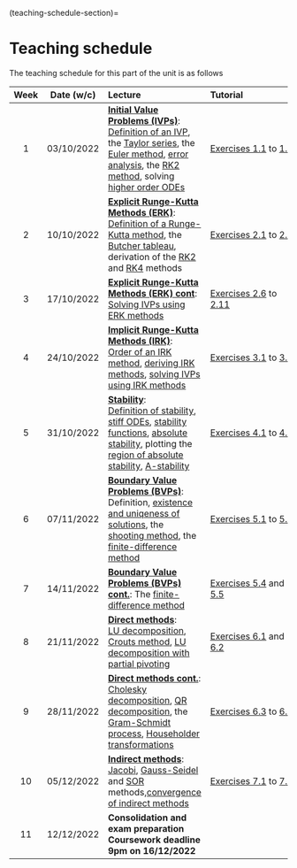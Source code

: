 (teaching-schedule-section)=
# Teaching schedule

The teaching schedule for this part of the unit is as follows

| Week | Date (w/c) | Lecture | <div style="width:160px">Tutorial</div> |
|:----:|:----------:|:--------|:---------|
|  1   | 03/10/2022	| [**Initial Value Problems (IVPs)**](ivp-chapter):<br /> [Definition of an IVP](ivp-definition), the [Taylor series](taylor-series-section), the [Euler method](euler-method-definition), [error analysis](error-analysis-section), the [RK2 method](rk2-section), solving [higher order ODEs](higher-order-odes-section) | [Exercises 1.1](ex1.1) to [1.5](ex1.5) |
|  2   | 10/10/2022 | [**Explicit Runge-Kutta Methods (ERK)**](erk-chapter):<br /> [Definition of a Runge-Kutta method](rk-definition), the [Butcher tableau](butcher-tableau-definition), derivation of the [RK2](rk2-derivation-section) and [RK4](derivation-of-rk4-section) methods | [Exercises 2.1](ex2.1) to [2.5](ex2.5) |
|  3   | 17/10/2022 | [**Explicit Runge-Kutta Methods (ERK) cont**](erk-chapter):<br />  [Solving IVPs using ERK methods](applying-erk-methods-to-solve-ivps-section) | [Exercises 2.6](ex2.6) to [2.11](ex2.11) |
|  4   | 24/10/2022 | [**Implicit Runge-Kutta Methods (IRK)**](irk-chapter):<br /> [Order of an IRK method](order-of-irk-section), [deriving IRK methods](deriving-irk-methods-section), [solving IVPs using IRK methods](solving-ivps-using-irk-methods-section) | [Exercises 3.1](ex3.1) to [3.5](ex3.5) |
|  5   | 31/10/2022 | [**Stability**](stability-chapter): <br> [Definition of stability](stability-definition), [stiff ODEs](stiffness-section), [stability functions](stability-functions-section), [absolute stability](absolute-stability-definition), plotting the [region of absolute stability](plot-stability-region-section), [A-stability](a-stability-definition) | [Exercises 4.1](ex4.1) to [4.4](ex4.4) |
|  6   | 07/11/2022 | [**Boundary Value Problems (BVPs)**](bvp-chapter): <br> Definition, [existence and uniqeness of solutions](existence-and-uniqueness-of-bvp-solutions-section), the [shooting method](shooting-method-section), the [finite-difference method](finite-difference-method-section) | [Exercises 5.1](ex5.1) to [5.3](ex5.3) |
|  7   | 14/11/2022 | [**Boundary Value Problems (BVPs) cont.**](bvp-chapter): The [finite-difference method](finite-difference-method-section) | [Exercises 5.4](ex5.4) and [5.5](ex5.5) |
|  8   | 21/11/2022 | [**Direct methods**](direct-methods-chapter): <br> [LU decomposition](lu-section), [Crouts method](crouts-method-section), [LU decomposition with partial pivoting](lup-section) | [Exercises 6.1](ex6.1) and [6.2](ex6.2) |
|  9   | 28/11/2022 | [**Direct methods cont.**](cholesky-section): <br> [Cholesky decomposition](cholesky-section), [QR decomposition](qr-section), the [Gram-Schmidt process](qr-gram-schmidt-section), [Householder transformations](qr-householder-section) | [Exercises 6.3](ex6.3) to [6.5](ex6.5) |
| 10   | 05/12/2022 | [**Indirect methods**](indirect-methods-chapter): <br> [Jacobi](jacobi-method-section), [Gauss-Seidel](gauss-seidel-method-section) and [SOR](sor-method-section) methods,[convergence of indirect methods](convergence-of-indirect-methods-section) | [Exercises 7.1](ex7.1) to [7.6](ex7.6) |
| 11   | 12/12/2022 | **Consolidation and exam preparation** <br> **Coursework deadline 9pm on 16/12/2022** |